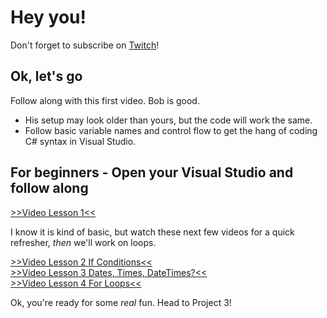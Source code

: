 # Hey you! 
Don't forget to subscribe on <a href='https://www.twitch.tv/justinprogdev/about'>Twitch</a>!

## Ok, let's go  
Follow along with this first video. Bob is good. 
- His setup may look older than yours, but the code will work the same. 
- Follow basic variable names and control flow to get the hang of coding C# syntax in Visual Studio.

## For beginners - Open your Visual Studio and follow along
<a href="https://learn.microsoft.com/en-us/shows/csharp-fundamentals-for-absolute-beginners/understanding-data-types-and-variables">>>Video Lesson 1<<</a>

I know it is kind of basic, but watch these next few videos for a quick refresher, <i>then</i> we'll work on loops. 

<a href="https://learn.microsoft.com/en-us/shows/csharp-fundamentals-for-absolute-beginners/the-if-decision-statement">>>Video Lesson 2  If Conditions<<  
<a href="https://learn.microsoft.com/en-us/shows/csharp-fundamentals-for-absolute-beginners/working-with-dates-and-times">>>Video Lesson 3 Dates, Times, DateTimes?<<</a>  
<a href="https://learn.microsoft.com/en-us/shows/csharp-fundamentals-for-absolute-beginners/working-with-dates-and-times">>>Video Lesson 4 For Loops<<</a>

Ok, you're ready for some <i>real</i> fun. 
Head to Project 3!


